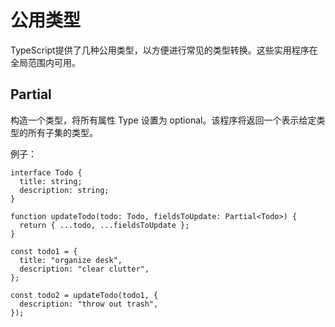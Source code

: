 # 公用类型

TypeScript提供了几种公用类型，以方便进行常见的类型转换。这些实用程序在全局范围内可用。


## Partial<Type>

构造一个类型，将所有属性 Type 设置为 optional。该程序将返回一个表示给定类型的所有子集的类型。


例子：
```
interface Todo {
  title: string;
  description: string;
}

function updateTodo(todo: Todo, fieldsToUpdate: Partial<Todo>) {
  return { ...todo, ...fieldsToUpdate };
}

const todo1 = {
  title: "organize desk",
  description: "clear clutter",
};

const todo2 = updateTodo(todo1, {
  description: "throw out trash",
});

```



## 
